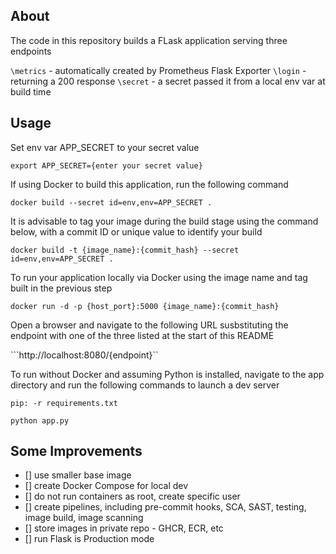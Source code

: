 ## About

The code in this repository builds a FLask application serving three endpoints

```\metrics``` - automatically created by Prometheus Flask Exporter
```\login```   - returning a 200 response
```\secret```  - a secret passed it from a local env var at build time

## Usage

Set env var APP_SECRET to your secret value

```export APP_SECRET={enter your secret value}```

If using Docker to build this application, run the following command

```docker build --secret id=env,env=APP_SECRET .```

It is advisable to tag your image during the build stage using the command below, with a commit ID or unique value to identify your build

```docker build -t {image_name}:{commit_hash} --secret id=env,env=APP_SECRET .```

To run your application locally via Docker using the image name and tag built in the previous step

```docker run -d -p {host_port}:5000 {image_name}:{commit_hash}```

Open a browser and navigate to the following URL susbstituting the endpoint with one of the three listed at the start of this README

```http://localhost:8080/{endpoint}``

To run without Docker and assuming Python is installed, navigate to the app directory and run the following commands to launch a dev server

```pip: -r requirements.txt```

```python app.py```

## Some Improvements

- [] use smaller base image
- [] create Docker Compose for local dev
- [] do not run containers as root, create specific user
- [] create pipelines, including pre-commit hooks, SCA, SAST, testing, image build, image scanning
- [] store images in private repo - GHCR, ECR, etc
- [] run Flask is Production mode

